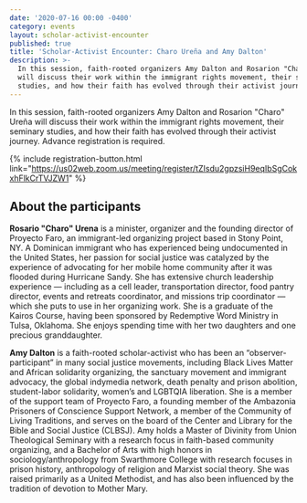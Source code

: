 ```yaml
---
date: '2020-07-16 00:00 -0400'
category: events
layout: scholar-activist-encounter
published: true
title: 'Scholar-Activist Encounter: Charo Ureña and Amy Dalton'
description: >-
  In this session, faith-rooted organizers Amy Dalton and Rosarion "Charo" Ureña
  will discuss their work within the immigrant rights movement, their seminary
  studies, and how their faith has evolved through their activist journey.
---
```

In this session, faith-rooted organizers Amy Dalton and Rosarion "Charo"
Ureña will discuss their work within the immigrant rights movement,
their seminary studies, and how their faith has evolved through their
activist journey. Advance registration is required.

{% include registration-button.html link="https://us02web.zoom.us/meeting/register/tZIsdu2gpzsiH9eqIbSgCokxhFlkCrTVJZW1" %}

## About the participants

**Rosario "Charo" Urena** is a minister, organizer and the founding director
of Proyecto Faro, an immigrant-led organizing project based in Stony
Point, NY. A Dominican immigrant who has experienced being undocumented
in the United States, her passion for social justice was catalyzed by
the experience of advocating for her mobile home community after it was
flooded during Hurricane Sandy. She has extensive church leadership
experience — including as a cell leader, transportation director, food
pantry director, events and retreats coordinator, and missions trip
coordinator — which she puts to use in her organizing work. She is a
graduate of the Kairos Course, having been sponsored by Redemptive Word
Ministry in Tulsa, Oklahoma. She enjoys spending time with her two
daughters and one precious granddaughter.

**Amy Dalton** is a faith-rooted scholar-activist who has been an
“observer-participant” in many social justice movements, including Black
Lives Matter and African solidarity organizing, the sanctuary movement
and immigrant advocacy, the global indymedia network, death penalty and
prison abolition, student-labor solidarity, women’s and LGBTQIA
liberation. She is a member of the support team of Proyecto Faro, a
founding member of the Ambazonia Prisoners of Conscience Support
Network, a member of the Community of Living Traditions, and serves on
the board of the Center and Library for the Bible and Social Justice
(CLBSJ). Amy holds a Master of Divinity from Union Theological Seminary
with a research focus in faith-based community organizing, and a
Bachelor of Arts with high honors in sociology/anthropology from
Swarthmore College with research focuses in prison history, anthropology
of religion and Marxist social theory. She was raised primarily as a
United Methodist, and has also been influenced by the tradition of
devotion to Mother Mary.
